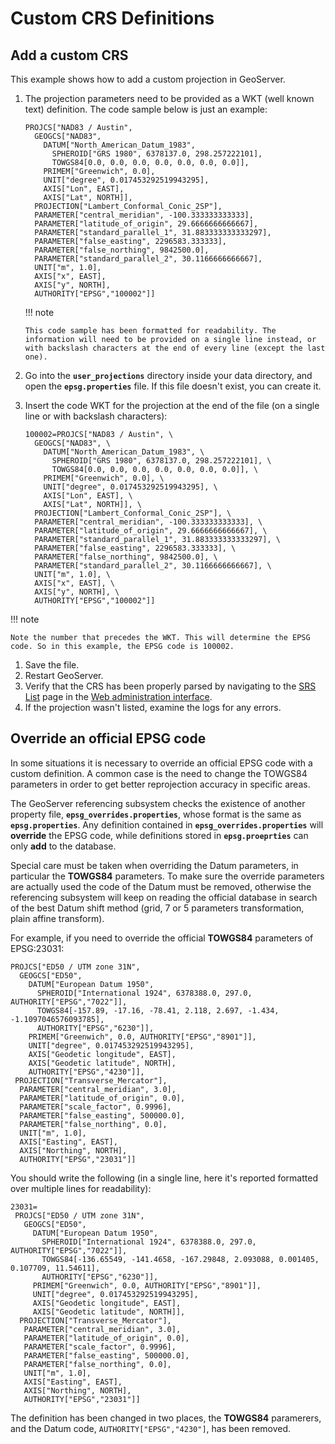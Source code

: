 # Custom CRS Definitions

## Add a custom CRS

This example shows how to add a custom projection in GeoServer.

1.  The projection parameters need to be provided as a WKT (well known text) definition. The code sample below is just an example:

        PROJCS["NAD83 / Austin",
          GEOGCS["NAD83",
            DATUM["North_American_Datum_1983",
              SPHEROID["GRS 1980", 6378137.0, 298.257222101],
              TOWGS84[0.0, 0.0, 0.0, 0.0, 0.0, 0.0, 0.0]],
            PRIMEM["Greenwich", 0.0],
            UNIT["degree", 0.017453292519943295],
            AXIS["Lon", EAST],
            AXIS["Lat", NORTH]],
          PROJECTION["Lambert_Conformal_Conic_2SP"],
          PARAMETER["central_meridian", -100.333333333333],
          PARAMETER["latitude_of_origin", 29.6666666666667],
          PARAMETER["standard_parallel_1", 31.883333333333297],
          PARAMETER["false_easting", 2296583.333333],
          PARAMETER["false_northing", 9842500.0],
          PARAMETER["standard_parallel_2", 30.1166666666667],
          UNIT["m", 1.0],
          AXIS["x", EAST],
          AXIS["y", NORTH],
          AUTHORITY["EPSG","100002"]]

    !!! note

        This code sample has been formatted for readability. The information will need to be provided on a single line instead, or with backslash characters at the end of every line (except the last one).

2.  Go into the **`user_projections`** directory inside your data directory, and open the **`epsg.properties`** file. If this file doesn't exist, you can create it.

3.  Insert the code WKT for the projection at the end of the file (on a single line or with backslash characters):

        100002=PROJCS["NAD83 / Austin", \
          GEOGCS["NAD83", \
            DATUM["North_American_Datum_1983", \
              SPHEROID["GRS 1980", 6378137.0, 298.257222101], \
              TOWGS84[0.0, 0.0, 0.0, 0.0, 0.0, 0.0, 0.0]], \
            PRIMEM["Greenwich", 0.0], \
            UNIT["degree", 0.017453292519943295], \
            AXIS["Lon", EAST], \
            AXIS["Lat", NORTH]], \
          PROJECTION["Lambert_Conformal_Conic_2SP"], \
          PARAMETER["central_meridian", -100.333333333333], \
          PARAMETER["latitude_of_origin", 29.6666666666667], \
          PARAMETER["standard_parallel_1", 31.883333333333297], \
          PARAMETER["false_easting", 2296583.333333], \
          PARAMETER["false_northing", 9842500.0], \
          PARAMETER["standard_parallel_2", 30.1166666666667], \
          UNIT["m", 1.0], \
          AXIS["x", EAST], \
          AXIS["y", NORTH], \
          AUTHORITY["EPSG","100002"]]

!!! note

    Note the number that precedes the WKT. This will determine the EPSG code. So in this example, the EPSG code is 100002.

1.  Save the file.
2.  Restart GeoServer.
3.  Verify that the CRS has been properly parsed by navigating to the [SRS List](../demos/index.md#srs_list) page in the [Web administration interface](../../webadmin/index.md).
4.  If the projection wasn't listed, examine the logs for any errors.

## Override an official EPSG code

In some situations it is necessary to override an official EPSG code with a custom definition. A common case is the need to change the TOWGS84 parameters in order to get better reprojection accuracy in specific areas.

The GeoServer referencing subsystem checks the existence of another property file, **`epsg_overrides.properties`**, whose format is the same as **`epsg.properties`**. Any definition contained in **`epsg_overrides.properties`** will **override** the EPSG code, while definitions stored in **`epsg.proeprties`** can only **add** to the database.

Special care must be taken when overriding the Datum parameters, in particular the **TOWGS84** parameters. To make sure the override parameters are actually used the code of the Datum must be removed, otherwise the referencing subsystem will keep on reading the official database in search of the best Datum shift method (grid, 7 or 5 parameters transformation, plain affine transform).

For example, if you need to override the official **TOWGS84** parameters of EPSG:23031:

    PROJCS["ED50 / UTM zone 31N", 
      GEOGCS["ED50", 
        DATUM["European Datum 1950", 
          SPHEROID["International 1924", 6378388.0, 297.0, AUTHORITY["EPSG","7022"]], 
          TOWGS84[-157.89, -17.16, -78.41, 2.118, 2.697, -1.434, -1.1097046576093785],
          AUTHORITY["EPSG","6230"]], 
        PRIMEM["Greenwich", 0.0, AUTHORITY["EPSG","8901"]], 
        UNIT["degree", 0.017453292519943295], 
        AXIS["Geodetic longitude", EAST], 
        AXIS["Geodetic latitude", NORTH], 
        AUTHORITY["EPSG","4230"]], 
     PROJECTION["Transverse_Mercator"], 
      PARAMETER["central_meridian", 3.0], 
      PARAMETER["latitude_of_origin", 0.0], 
      PARAMETER["scale_factor", 0.9996], 
      PARAMETER["false_easting", 500000.0], 
      PARAMETER["false_northing", 0.0], 
      UNIT["m", 1.0], 
      AXIS["Easting", EAST], 
      AXIS["Northing", NORTH], 
      AUTHORITY["EPSG","23031"]]

You should write the following (in a single line, here it's reported formatted over multiple lines for readability):

    23031=
     PROJCS["ED50 / UTM zone 31N", 
       GEOGCS["ED50", 
         DATUM["European Datum 1950", 
           SPHEROID["International 1924", 6378388.0, 297.0, AUTHORITY["EPSG","7022"]], 
           TOWGS84[-136.65549, -141.4658, -167.29848, 2.093088, 0.001405, 0.107709, 11.54611], 
           AUTHORITY["EPSG","6230"]], 
         PRIMEM["Greenwich", 0.0, AUTHORITY["EPSG","8901"]], 
         UNIT["degree", 0.017453292519943295], 
         AXIS["Geodetic longitude", EAST], 
         AXIS["Geodetic latitude", NORTH]], 
      PROJECTION["Transverse_Mercator"], 
       PARAMETER["central_meridian", 3.0], 
       PARAMETER["latitude_of_origin", 0.0], 
       PARAMETER["scale_factor", 0.9996], 
       PARAMETER["false_easting", 500000.0], 
       PARAMETER["false_northing", 0.0], 
       UNIT["m", 1.0], 
       AXIS["Easting", EAST], 
       AXIS["Northing", NORTH], 
       AUTHORITY["EPSG","23031"]]

The definition has been changed in two places, the **TOWGS84** paramerers, and the Datum code, `AUTHORITY["EPSG","4230"]`, has been removed.
